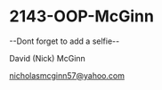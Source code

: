 # 2143-OOP-McGinn

--Dont forget to add a selfie--

David (Nick) McGinn

nicholasmcginn57@yahoo.com
